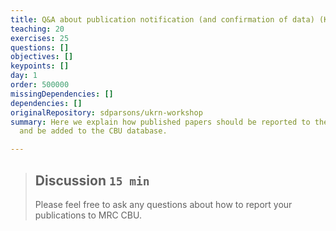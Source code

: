 ```yaml
---
title: Q&A about publication notification (and confirmation of data) (Kevin Symonds)
teaching: 20
exercises: 25
questions: []
objectives: []
keypoints: []
day: 1
order: 500000
missingDependencies: []
dependencies: []
originalRepository: sdparsons/ukrn-workshop
summary: Here we explain how published papers should be reported to the MRC CBU
  and be added to the CBU database.

---
```

> ## Discussion `15 min`
> Please feel free to ask any questions about how to report your publications to MRC CBU.